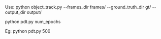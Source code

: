 Use:
python object_track.py --frames_dir frames/ --ground_truth_dir gt/ --output_dir output/

python pdt.py num_epochs

Eg:
python pdt.py 500
